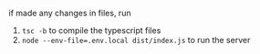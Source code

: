  if made any changes in files, run
1. ```tsc -b``` to compile the typescript files
2. ```node --env-file=.env.local dist/index.js``` to run the server  
